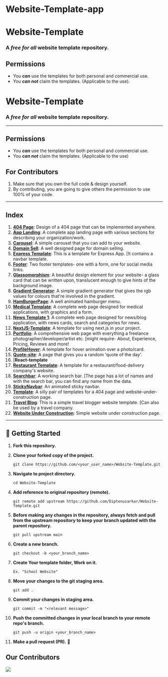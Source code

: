 # Website-Template-app
# Website-Template
### A _free for all_ website template repository. 
## Permissions 
* You _**can**_ use the templates for both personal and commercial use.
* You _**can not**_ claim the templates. (Applicable to the use).


# Website-Template
### A _free for all_ website template repository.

------------



## Permissions
* You _**can**_ use the templates for both personal and commercial use.
* You _**can not**_ claim the templates. (Applicable to the use)

## For Contributors
1. Make sure that you own the full code & design yourself.
2. By contributing, you are going to give others the permission to use 100% of your code.


------------



## Index

1. [**404 Page**](./404%20Page/): Design of a 404 page that can be implemented anywhere.
2. [**App Landing**](./App%20Landing/): A complete app landing page with various sections for describing your organization/work.
3. [**Carousel**](./Carousel/): A simple carousel that you can add to your website.
4. [**Domain Sell**](./Domain%20Sell/): A well designed page for domain selling.
5. [**Express Template**](./Express%20Template/): This is a template for Express App. [It contains a navbar template.
6. [**Footer**](./Footer/): Two footer templates- one with a form, one for social media links.
7. [**Glassomorphism**](./Glassomorphism/): A beautiful design element for your website- a glass card that can be written upon, translucent enough to give hints of the background image.
8. [**Gradient Generator**](./Gradient-Generator/): A simple gradient generator that gives the rgb values for colours that're involved in the gradient.
9. [**HamBurgerPage**](./HamBurgerPage/): A well animated hamburger menu.
10. [**Medical Template**](./Medical%20Template/): A complete web page designed for medical applications, with graphics and a form.
11. [**News Template 1**](./News%20Template%201/): A complete web page designed for news/blog application, with news cards, search and categories for news.
12. [**NextJS-Template**](./nextjs-template/): A template for using next.js in your project.
13. [**Portfolio**](./portfolio/): A comprehensive web page with everything a freelance photographer/developer/artist etc. [might require- About, Experience, Pricing, Reviews and more!
14. [**ProfileHover**](./ProfileHover/): A template for hover animation over a photo/card.
15. [**Quote-site**](./Quote-site/): A page that gives you a random 'quote of the day'.
16. [**React-template**
17. [**Restaurant Template**](./Restaurant%20Template/): A template for a restaurant/food-delivery company's website.
18. [**Searchbar**](./Searchbar/): A working search bar. [The page has a lot of names and with the search bar, you can find any name from the data.
19. [**StickyNavbar**](./StickyNavbar/): An animated sticky navbar.
20. [**Template**](./Template/): A silly pair of templates for a 404 page and website-under-construction page.
21. [**Travel Blog**](./Travel%20Blog/): This is a simple travel blogger website template. [Can also be used by a travel company.
22. [**Website Under Construction**](./Website%20Under%20construction/): Simple website under construction page.


------------


## 🎉 Getting Started

1. **Fork this repository.**

2. **Clone your forked copy of the project.**
   ```
   git clone https://github.com/<your_user_name>/Website-Template.git
   ```

3. **Navigate to project directory.**
   ```
   cd Website-Template
   ```
4. **Add reference to original repository (remote).**
   ```
   git remote add upstream https://github.com/Diptenusarkar/Website-Template.git
   ```
5. **Before making any changes in the repository, always fetch and pull from the upstream repository to keep your branch updated with the parent repository.**
   ```
   git pull upstream main
   ```
6. **Create a new branch.**
   ```
   git checkout -b <your_branch_name>
   ```
7. **Create Your template folder, Work on it.**
	```
	Ex. "School Website"
	```

8. **Move your changes to the git staging area.**
   ```
   git add .
   ```
9. **Commit your changes in staging area.**
   ```
   git commit -m "<relevant message>"
   ```
10. **Push the committed changes in your local branch to your remote repo's branch.**
    ```
    git push -u origin <your_branch_name>
    ```
11. **Make a pull request (PR).** 🚀

## Our Contributors

<a href="https://github.com/Diptenusarkar/Website-Template">
  <img src="https://contrib.rocks/image?repo=Diptenusarkar/Website-Template" />
</a>
